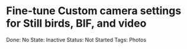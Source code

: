 # Fine-tune Custom camera settings for Still birds, BIF, and video

Done: No
State: Inactive
Status: Not Started
Tags: Photos